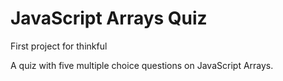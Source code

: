 # JavaScript Arrays Quiz
First project for thinkful

A quiz with five multiple choice questions on JavaScript Arrays. 

